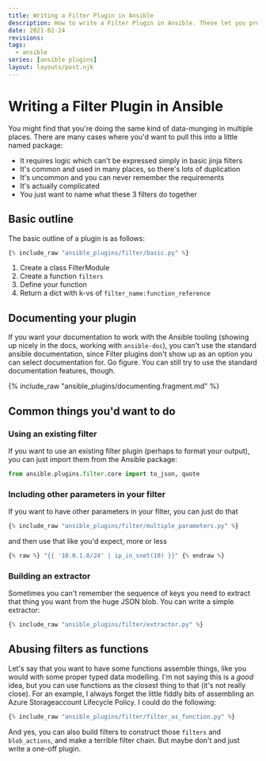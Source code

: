 ```yaml
---
title: Writing a Filter Plugin in Ansible
description: How to write a Filter Plugin in Ansible. These let you process some data
date: 2021-02-24
revisions:
tags:
  - ansible
series: [ansible plugins]
layout: layouts/post.njk
---
```


# Writing a Filter Plugin in Ansible

You might find that you're doing the same kind of data-munging in multiple places. There are many cases where you'd want to pull this into a little named package:

- It requires logic which can't be expressed simply in basic jinja filters
- It's common and used in many places, so there's lots of duplication
- It's uncommon and you can never remember the requirements
- It's actually complicated
- You just want to name what these 3 filters do together

## Basic outline

The basic outline of a plugin is as follows:

```python
{% include_raw "ansible_plugins/filter/basic.py" %}
```

1. Create a class FilterModule
2. Create a function `filters`
3. Define your function
4. Return a dict with k-vs of `filter_name:function_reference`

## Documenting your plugin

If you want your documentation to work with the Ansible tooling (showing up nicely in the docs, working with `ansible-doc`), you can't use the standard ansible documentation, since Filter plugins don't show up as an option you can select documentation for. Go figure. You can still try to use the standard documentation features, though.

{% include_raw "ansible_plugins/documenting.fragment.md" %}

## Common things you'd want to do

### Using an existing filter

If you want to use an existing filter plugin (perhaps to format your output), you can just import them from the Ansible package:

```python
from ansible.plugins.filter.core import to_json, quote
```

### Including other parameters in your filter

If you want to have other parameters in your filter, you can just do that

```python
{% include_raw "ansible_plugins/filter/multiple_parameters.py" %}
```

and then use that like you'd expect, more or less

```python
{% raw %} "{{ '10.0.1.0/24' | ip_in_snet(10) }}" {% endraw %}
```

### Building an extractor

Sometimes you can't remember the sequence of keys you need to extract that thing you want from the huge JSON blob. You can write a simple extractor:

```python
{% include_raw "ansible_plugins/filter/extractor.py" %}
```

## Abusing filters as functions

Let's say that you want to have some functions assemble things, like you would with some proper typed data modelling. I'm not saying this is a _good_ idea, but you can use functions as the closest thing to that (it's not really close). For an example, I always forget the little fiddly bits of assembling an Azure Storageaccount Lifecycle Policy. I could do the following:

```python
{% include_raw "ansible_plugins/filter/filter_as_function.py" %}
```

And yes, you can also build filters to construct those `filters` and `blob_actions`, and make a terrible filter chain. But maybe don't and just write a one-off plugin.
